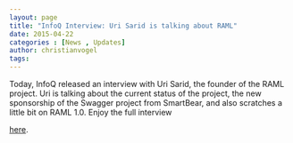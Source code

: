 ```yaml
---
layout: page
title: "InfoQ Interview: Uri Sarid is talking about RAML"
date: 2015-04-22
categories : [News , Updates]
author: christianvogel
tags:
---
```


Today, InfoQ released an interview with Uri Sarid, the founder of the RAML project. Uri is talking about the current status of the project, the new sponsorship of the Swagger project from SmartBear, and also scratches a little bit on RAML 1.0. Enjoy the full interview 

[here][1].

 [1]: http://www.infoq.com/news/2015/04/raml-interview-uri-sarid